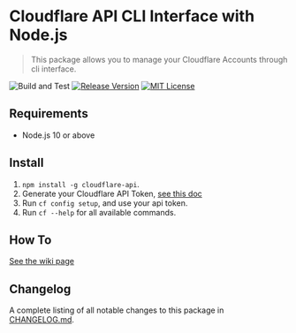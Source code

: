 # Cloudflare API CLI Interface with Node.js

> This package allows you to manage your Cloudflare Accounts through cli interface.

![Build and Test](https://github.com/ivankristianto/cloudflare-cli-node/workflows/Build%20and%20Test/badge.svg) [![Release Version](https://img.shields.io/github/release/ivankristianto/cloudflare-cli-node.svg)](https://github.com/ivankristianto/cloudflare-cli-node/releases/latest) [![MIT License](https://img.shields.io/github/license/ivankristianto/cloudflare-cli-node.svg)](https://github.com/ivankristianto/cloudflare-cli-node/blob/master/LICENSE)

## Requirements

* Node.js 10 or above

## Install

1. `npm install -g cloudflare-api`.
1. Generate your Cloudflare API Token, [see this doc](https://support.cloudflare.com/hc/en-us/articles/200167836-Managing-API-Tokens-and-Keys)
1. Run `cf config setup`, and use your api token.
1. Run `cf --help` for all available commands.

## How To

[See the wiki page](https://github.com/ivankristianto/cloudflare-cli-node/wiki)

## Changelog

A complete listing of all notable changes to this package in [CHANGELOG.md](https://github.com/ivankristianto/cloudflare-api-node/blob/master/CHANGELOG.md).
